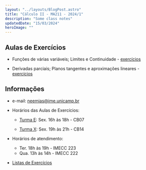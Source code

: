 ```yaml
---
layout: "../layouts/BlogPost.astro"
title: "Cálculo II - MA211 - 2024/1"
description: "Some class notes"
updatedDate: "15/03/2024"
heroImage: ""
---
```


## Aulas de Exercícios
- Funções de várias variáveis; Limites e Continuidade - [exercícios](https://neemias.org/teaching/ma211-2024-i/exercises1.pdf)

- Derivadas parciais; Planos tangentes e aproximações lineares - [exercícios](https://neemias.org/teaching/ma211-2024-i/exercises2.pdf)

## Informações
- e-mail: neemias@ime.unicamp.br
- Horários das Aulas de Exercícios:
  - [Turma E](https://www.math.stonybrook.edu/~joa/PUBLICATIONS/2024-1-MA211-CalcII/A-Calc_II_DE.html):  Sex. 16h às 18h - CB07 

  - [Turma X](https://www.math.stonybrook.edu/~joa/PUBLICATIONS/2024-1-MA211-CalcII/A-Calc_II_WX.html):  Sex. 19h às 21h - CB14 

- Horários de atendimento: 
  - Ter. 18h às 19h - IMECC 223
  - Qua. 13h às 14h - IMECC 222
- [Listas de Exercícios](https://www.math.stonybrook.edu/~joa/PUBLICATIONS/2024-1-MA211-CalcII/A-Exercicios.html)




